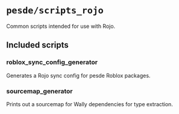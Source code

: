 # `pesde/scripts_rojo`
Common scripts intended for use with Rojo.

## Included scripts
### roblox_sync_config_generator

Generates a Rojo sync config for pesde Roblox packages.

### sourcemap_generator

Prints out a sourcemap for Wally dependencies for type extraction.

